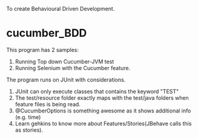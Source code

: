 To create Behavioural Driven Development.

# cucumber_BDD
This program has 2 samples:
  1) Running Top down Cucumber-JVM test
  2) Running Selenium with the Cucumber feature.

The program runs on JUnit with considerations.
  1) JUnit can only execute classes that contains the keyword "TEST"
  2) The test/resource folder exactly maps with the test/java folders when feature files is being read.
  3) @CucumberOptions is something awesome as it shows additional info (e.g. time)
  4) Learn gehkins to know more about Features/Stories(JBehave calls this as stories).

